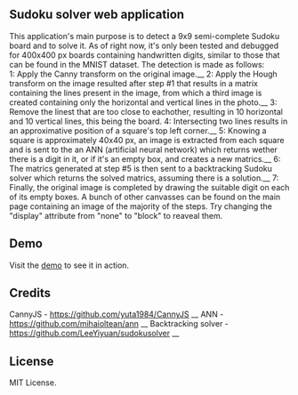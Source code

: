 ## Sudoku solver web application
This application's main purpose is to detect a 9x9 semi-complete Sudoku board and to solve it. As of right now, it's only been tested and debugged for 400x400 px boards containing handwritten digits, similar to those that can be found in the MNIST dataset. 
The detection is made as follows:  
	1: Apply the Canny transform on the original image.__
	2: Apply the Hough transform on the image resulted after step #1 that results in a matrix containing the lines present in the image, from which a third image is created containing only the horizontal and vertical lines in the photo.__
	3: Remove the linest that are too close to eachother, resulting in 10 horizontal and 10 vertical lines, this being the board.
	4: Intersecting two lines results in an approximative position of a square's top left corner.__
	5: Knowing a square is approximately 40x40 px, an image is extracted from each square and is sent to the an ANN (artificial neural network) which returns wether there is a digit in it, or if it's an empty box, and creates a new matrics.__
	6: The matrics generated at step #5 is then sent to a backtracking Sudoku solver which returns the solved matrics, assuming there is a solution.__
	7: Finally, the original image is completed by drawing the suitable digit on each of its empty boxes.
A bunch of other canvasses can be found on the main page containing an image of the majority of the steps. Try changing the "display" attribute from "none" to "block" to reaveal them.	


## Demo
Visit the [demo](https://tedere93.github.io/sudoku/) to see it in action.


## Credits
CannyJS - https://github.com/yuta1984/CannyJS __
ANN - https://github.com/mihaioltean/ann __
Backtracking solver - https://github.com/LeeYiyuan/sudokusolver __



## License
MIT License.
